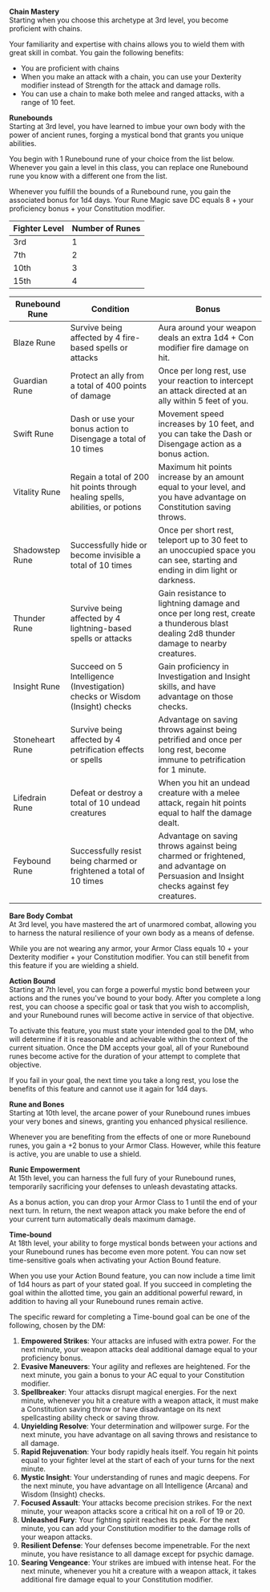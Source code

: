 **Chain Mastery**  
Starting when you choose this archetype at 3rd level, you become proficient with chains.

Your familiarity and expertise with chains allows you to wield them with great skill in combat. You gain the following benefits:

- You are proficient with chains
- When you make an attack with a chain, you can use your Dexterity modifier instead of Strength for the attack and damage rolls.
- You can use a chain to make both melee and ranged attacks, with a range of 10 feet.

**Runebounds**  
Starting at 3rd level, you have learned to imbue your own body with the power of ancient runes, forging a mystical bond that grants you unique abilities.

You begin with 1 Runebound rune of your choice from the list below. Whenever you gain a level in this class, you can replace one Runebound rune you know with a different one from the list.

Whenever you fulfill the bounds of a Runebound rune, you gain the associated bonus for 1d4 days. Your Rune Magic save DC equals 8 + your proficiency bonus + your Constitution modifier.

| Fighter Level | Number of Runes |
| ------------- | --------------- |
| 3rd           | 1               |
| 7th           | 2               |
| 10th          | 3               |
| 15th          | 4               |

|Runebound Rune|Condition|Bonus|
|---|---|---|
|Blaze Rune|Survive being affected by 4 fire-based spells or attacks|Aura around your weapon deals an extra 1d4 + Con modifier fire damage on hit.|
|Guardian Rune|Protect an ally from a total of 400 points of damage|Once per long rest, use your reaction to intercept an attack directed at an ally within 5 feet of you.|
|Swift Rune|Dash or use your bonus action to Disengage a total of 10 times|Movement speed increases by 10 feet, and you can take the Dash or Disengage action as a bonus action.|
|Vitality Rune|Regain a total of 200 hit points through healing spells, abilities, or potions|Maximum hit points increase by an amount equal to your level, and you have advantage on Constitution saving throws.|
|Shadowstep Rune|Successfully hide or become invisible a total of 10 times|Once per short rest, teleport up to 30 feet to an unoccupied space you can see, starting and ending in dim light or darkness.|
|Thunder Rune|Survive being affected by 4 lightning-based spells or attacks|Gain resistance to lightning damage and once per long rest, create a thunderous blast dealing 2d8 thunder damage to nearby creatures.|
|Insight Rune|Succeed on 5 Intelligence (Investigation) checks or Wisdom (Insight) checks|Gain proficiency in Investigation and Insight skills, and have advantage on those checks.|
|Stoneheart Rune|Survive being affected by 4 petrification effects or spells|Advantage on saving throws against being petrified and once per long rest, become immune to petrification for 1 minute.|
|Lifedrain Rune|Defeat or destroy a total of 10 undead creatures|When you hit an undead creature with a melee attack, regain hit points equal to half the damage dealt.|
|Feybound Rune|Successfully resist being charmed or frightened a total of 10 times|Advantage on saving throws against being charmed or frightened, and advantage on Persuasion and Insight checks against fey creatures.|
**Bare Body Combat**  
At 3rd level, you have mastered the art of unarmored combat, allowing you to harness the natural resilience of your own body as a means of defense.

While you are not wearing any armor, your Armor Class equals 10 + your Dexterity modifier + your Constitution modifier. You can still benefit from this feature if you are wielding a shield.

**Action Bound**  
Starting at 7th level, you can forge a powerful mystic bond between your actions and the runes you've bound to your body. After you complete a long rest, you can choose a specific goal or task that you wish to accomplish, and your Runebound runes will become active in service of that objective.

To activate this feature, you must state your intended goal to the DM, who will determine if it is reasonable and achievable within the context of the current situation. Once the DM accepts your goal, all of your Runebound runes become active for the duration of your attempt to complete that objective.

If you fail in your goal, the next time you take a long rest, you lose the benefits of this feature and cannot use it again for 1d4 days.

**Rune and Bones**  
Starting at 10th level, the arcane power of your Runebound runes imbues your very bones and sinews, granting you enhanced physical resilience.

Whenever you are benefiting from the effects of one or more Runebound runes, you gain a +2 bonus to your Armor Class. However, while this feature is active, you are unable to use a shield.

**Runic Empowerment**  
At 15th level, you can harness the full fury of your Runebound runes, temporarily sacrificing your defenses to unleash devastating attacks.

As a bonus action, you can drop your Armor Class to 1 until the end of your next turn. In return, the next weapon attack you make before the end of your current turn automatically deals maximum damage.

**Time-bound**  
At 18th level, your ability to forge mystical bonds between your actions and your Runebound runes has become even more potent. You can now set time-sensitive goals when activating your Action Bound feature.

When you use your Action Bound feature, you can now include a time limit of 1d4 hours as part of your stated goal. If you succeed in completing the goal within the allotted time, you gain an additional powerful reward, in addition to having all your Runebound runes remain active.

The specific reward for completing a Time-bound goal can be one of the following, chosen by the DM:

1. **Empowered Strikes**: Your attacks are infused with extra power. For the next minute, your weapon attacks deal additional damage equal to your proficiency bonus.
2. **Evasive Maneuvers**: Your agility and reflexes are heightened. For the next minute, you gain a bonus to your AC equal to your Constitution modifier.
3. **Spellbreaker**: Your attacks disrupt magical energies. For the next minute, whenever you hit a creature with a weapon attack, it must make a Constitution saving throw or have disadvantage on its next spellcasting ability check or saving throw.
4. **Unyielding Resolve**: Your determination and willpower surge. For the next minute, you have advantage on all saving throws and resistance to all damage.
5. **Rapid Rejuvenation**: Your body rapidly heals itself. You regain hit points equal to your fighter level at the start of each of your turns for the next minute.
6. **Mystic Insight**: Your understanding of runes and magic deepens. For the next minute, you have advantage on all Intelligence (Arcana) and Wisdom (Insight) checks.
7. **Focused Assault**: Your attacks become precision strikes. For the next minute, your weapon attacks score a critical hit on a roll of 19 or 20.
8. **Unleashed Fury**: Your fighting spirit reaches its peak. For the next minute, you can add your Constitution modifier to the damage rolls of your weapon attacks.
9. **Resilient Defense**: Your defenses become impenetrable. For the next minute, you have resistance to all damage except for psychic damage.
10. **Searing Vengeance**: Your strikes are imbued with intense heat. For the next minute, whenever you hit a creature with a weapon attack, it takes additional fire damage equal to your Constitution modifier.
